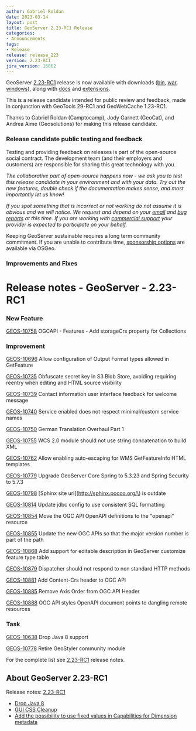 ```yaml
---
author: Gabriel Roldan
date: 2023-03-14
layout: post
title: GeoServer 2.23-RC1 Release
categories:
- Announcements
tags:
- Release
release: release_223
version: 2.23-RC1
jira_version: 16862
---
```


GeoServer [2.23-RC1](/release/2.23-RC1/) release is now available with downloads ([bin](https://sourceforge.net/projects/geoserver/files/GeoServer/2.23-RC1/geoserver-2.23-RC1-bin.zip/download), [war](https://sourceforge.net/projects/geoserver/files/GeoServer/2.23-RC1/geoserver-2.23-RC1-war.zip/download), [windows](https://sourceforge.net/projects/geoserver/files/GeoServer/2.23-RC1/GeoServer-2.23-RC1-winsetup.exe/download)), along with [docs](https://sourceforge.net/projects/geoserver/files/GeoServer/2.23-RC1/geoserver-2.23-RC1-htmldoc.zip/download) and [extensions](https://sourceforge.net/projects/geoserver/files/GeoServer/2.23-RC1/extensions/).

This is a release candidate intended for public review and feedback, made in conjunction with GeoTools 29-RC1 and GeoWebCache 1.23-RC1.

Thanks to Gabriel Roldan (Camptocamp), Jody Garnett (GeoCat), and Andrea Aime (Geosolutions) for making this release candidate.

### Release candidate public testing and feedback

Testing and providing feedback on releases is part of the open-source social contract. The development team (and their employers and customers) are responsible for sharing this great technology with you.

*The collaborative part of open-source happens now - we ask you to test this release candidate in your environment and with your data. Try out the new features, double check if the documentation makes sense, and most importantly let us know!*

*If you spot something that is incorrect or not working do not assume it is obvious and we will notice. We request and depend on your [email](https://geoserver.org/comm/) and [bug reports](https://geoserver.org/issues/) at this time. If you are working with [commercial support](https://geoserver.org/support/) your provider is expected to participate on your behalf.*

Keeping GeoServer sustainable requires a long term community commitment. If you are unable to contribute time, [sponsorship options](https://github.com/geoserver/geoserver/wiki/Sponsor) are available via OSGeo.


### Improvements and Fixes

# Release notes - GeoServer - 2.23-RC1

### New Feature

[GEOS-10758](https://osgeo-org.atlassian.net/browse/GEOS-10758) OGCAPI - Features - Add storageCrs property for Collections

### Improvement

[GEOS-10696](https://osgeo-org.atlassian.net/browse/GEOS-10696) Allow configuration of Output Format types allowed in GetFeature

[GEOS-10735](https://osgeo-org.atlassian.net/browse/GEOS-10735) Obfuscate secret key in S3 Blob Store, avoiding requiring reentry when editing and HTML source visibility

[GEOS-10739](https://osgeo-org.atlassian.net/browse/GEOS-10739) Contact information user interface feedback for welcome message

[GEOS-10740](https://osgeo-org.atlassian.net/browse/GEOS-10740) Service enabled does not respect minimal/custom service names

[GEOS-10750](https://osgeo-org.atlassian.net/browse/GEOS-10750) German Translation Overhaul Part 1

[GEOS-10755](https://osgeo-org.atlassian.net/browse/GEOS-10755) WCS 2.0 module should not use string concatenation to build XML

[GEOS-10762](https://osgeo-org.atlassian.net/browse/GEOS-10762) Allow enabling auto-escaping for WMS GetFeatureInfo HTML templates

[GEOS-10779](https://osgeo-org.atlassian.net/browse/GEOS-10779) Upgrade GeoServer Core Spring to 5.3.23 and Spring Security to 5.7.3

[GEOS-10798](https://osgeo-org.atlassian.net/browse/GEOS-10798) \[Sphinx site url\]\(http://sphinx.pocoo.org/\) is outdate

[GEOS-10814](https://osgeo-org.atlassian.net/browse/GEOS-10814) Update jdbc config to use consistent SQL formatting

[GEOS-10854](https://osgeo-org.atlassian.net/browse/GEOS-10854) Move the OGC API OpenAPI definitions to the "openapi" resource

[GEOS-10855](https://osgeo-org.atlassian.net/browse/GEOS-10855) Update the new OGC APIs so that the major version number is part of the path

[GEOS-10868](https://osgeo-org.atlassian.net/browse/GEOS-10868) Add support for editable description in GeoServer customize feature type table

[GEOS-10879](https://osgeo-org.atlassian.net/browse/GEOS-10879) Dispatcher should not respond to non standard HTTP methods

[GEOS-10881](https://osgeo-org.atlassian.net/browse/GEOS-10881) Add Content-Crs header to OGC API

[GEOS-10885](https://osgeo-org.atlassian.net/browse/GEOS-10885) Remove Axis Order from OGC API Header

[GEOS-10888](https://osgeo-org.atlassian.net/browse/GEOS-10888) OGC API styles OpenAPI document points to dangling remote resources 

### Task

[GEOS-10638](https://osgeo-org.atlassian.net/browse/GEOS-10638) Drop Java 8 support

[GEOS-10778](https://osgeo-org.atlassian.net/browse/GEOS-10778) Retire GeoStyler community module


For the complete list see [2.23-RC1](https://github.com/geoserver/geoserver/releases/tag/2.23-RC1) release notes.

## About GeoServer 2.23-RC1

Release notes:
[2.23-RC1](https://github.com/geoserver/geoserver/releases/tag/2.23-RC1)

* [Drop Java 8](https://github.com/geoserver/geoserver/wiki/GSIP-215)
* [GUI CSS Cleanup](https://github.com/geoserver/geoserver/wiki/GSIP-213)
* [Add the possibility to use fixed values in Capabilities for Dimension metadata](https://github.com/geoserver/geoserver/wiki/GSIP-208)
